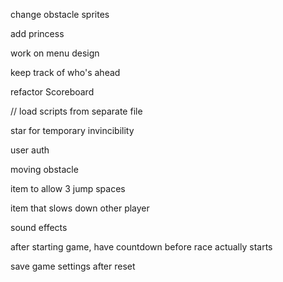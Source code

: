
change obstacle sprites

add princess

work on menu design

keep track of who's ahead

refactor Scoreboard

// load scripts from separate file

star for temporary invincibility

user auth

moving obstacle

item to allow 3 jump spaces

item that slows down other player

sound effects

after starting game, have countdown before race actually starts

save game settings after reset
